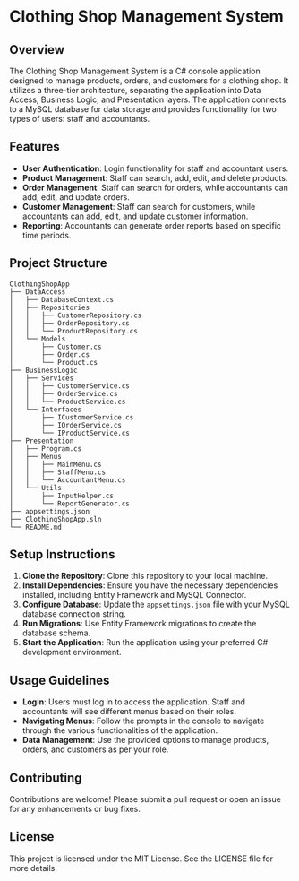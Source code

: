 # Clothing Shop Management System

## Overview
The Clothing Shop Management System is a C# console application designed to manage products, orders, and customers for a clothing shop. It utilizes a three-tier architecture, separating the application into Data Access, Business Logic, and Presentation layers. The application connects to a MySQL database for data storage and provides functionality for two types of users: staff and accountants.

## Features
- **User Authentication**: Login functionality for staff and accountant users.
- **Product Management**: Staff can search, add, edit, and delete products.
- **Order Management**: Staff can search for orders, while accountants can add, edit, and update orders.
- **Customer Management**: Staff can search for customers, while accountants can add, edit, and update customer information.
- **Reporting**: Accountants can generate order reports based on specific time periods.

## Project Structure
```
ClothingShopApp
├── DataAccess
│   ├── DatabaseContext.cs
│   ├── Repositories
│   │   ├── CustomerRepository.cs
│   │   ├── OrderRepository.cs
│   │   └── ProductRepository.cs
│   └── Models
│       ├── Customer.cs
│       ├── Order.cs
│       └── Product.cs
├── BusinessLogic
│   ├── Services
│   │   ├── CustomerService.cs
│   │   ├── OrderService.cs
│   │   └── ProductService.cs
│   └── Interfaces
│       ├── ICustomerService.cs
│       ├── IOrderService.cs
│       └── IProductService.cs
├── Presentation
│   ├── Program.cs
│   ├── Menus
│   │   ├── MainMenu.cs
│   │   ├── StaffMenu.cs
│   │   └── AccountantMenu.cs
│   └── Utils
│       ├── InputHelper.cs
│       └── ReportGenerator.cs
├── appsettings.json
├── ClothingShopApp.sln
└── README.md
```

## Setup Instructions
1. **Clone the Repository**: Clone this repository to your local machine.
2. **Install Dependencies**: Ensure you have the necessary dependencies installed, including Entity Framework and MySQL Connector.
3. **Configure Database**: Update the `appsettings.json` file with your MySQL database connection string.
4. **Run Migrations**: Use Entity Framework migrations to create the database schema.
5. **Start the Application**: Run the application using your preferred C# development environment.

## Usage Guidelines
- **Login**: Users must log in to access the application. Staff and accountants will see different menus based on their roles.
- **Navigating Menus**: Follow the prompts in the console to navigate through the various functionalities of the application.
- **Data Management**: Use the provided options to manage products, orders, and customers as per your role.

## Contributing
Contributions are welcome! Please submit a pull request or open an issue for any enhancements or bug fixes.

## License
This project is licensed under the MIT License. See the LICENSE file for more details.